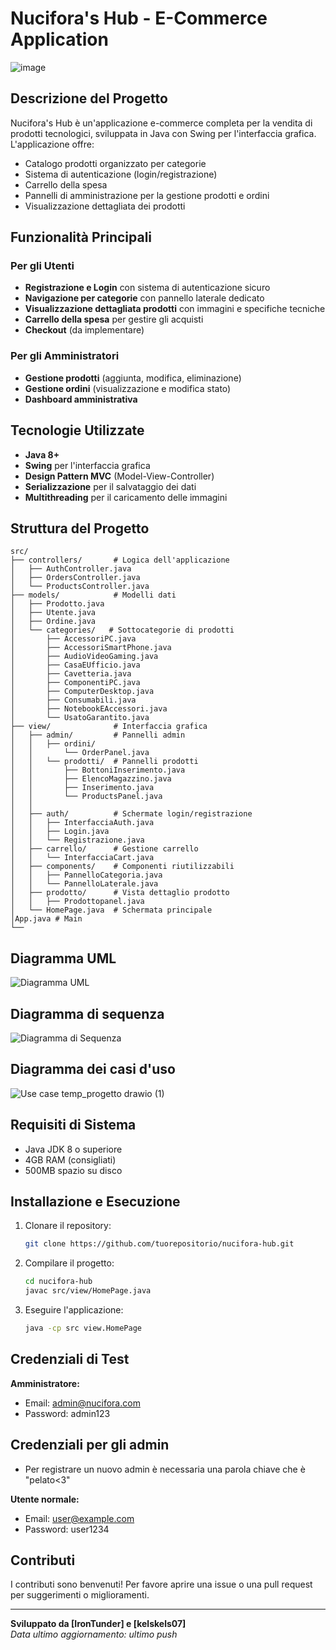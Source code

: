 # Nucifora's Hub - E-Commerce Application

![image](https://github.com/user-attachments/assets/d6f85531-2086-4ac4-946c-c40c98fdeea3)

## Descrizione del Progetto

Nucifora's Hub è un'applicazione e-commerce completa per la vendita di prodotti tecnologici, sviluppata in Java con Swing per l'interfaccia grafica. L'applicazione offre:

- Catalogo prodotti organizzato per categorie
- Sistema di autenticazione (login/registrazione)
- Carrello della spesa
- Pannelli di amministrazione per la gestione prodotti e ordini
- Visualizzazione dettagliata dei prodotti

## Funzionalità Principali

### Per gli Utenti
- **Registrazione e Login** con sistema di autenticazione sicuro
- **Navigazione per categorie** con pannello laterale dedicato
- **Visualizzazione dettagliata prodotti** con immagini e specifiche tecniche
- **Carrello della spesa** per gestire gli acquisti
- **Checkout** (da implementare)

### Per gli Amministratori
- **Gestione prodotti** (aggiunta, modifica, eliminazione)
- **Gestione ordini** (visualizzazione e modifica stato)
- **Dashboard amministrativa**

## Tecnologie Utilizzate

- **Java 8+**
- **Swing** per l'interfaccia grafica
- **Design Pattern MVC** (Model-View-Controller)
- **Serializzazione** per il salvataggio dei dati
- **Multithreading** per il caricamento delle immagini

## Struttura del Progetto

```
src/
├── controllers/       # Logica dell'applicazione
│   ├── AuthController.java 
│   ├── OrdersController.java
│   └── ProductsController.java
├── models/            # Modelli dati
│   ├── Prodotto.java 
│   ├── Utente.java
│   ├── Ordine.java
│   └── categories/   # Sottocategorie di prodotti
│       ├── AccessoriPC.java
│       ├── AccessoriSmartPhone.java
│       ├── AudioVideoGaming.java
│       ├── CasaEUfficio.java
│       ├── Cavetteria.java
│       ├── ComponentiPC.java
│       ├── ComputerDesktop.java
│       ├── Consumabili.java
│       ├── NotebookEAccessori.java
│       └── UsatoGarantito.java
├── view/              # Interfaccia grafica
│   ├── admin/         # Pannelli admin
│   │   ├── ordini/
│   │       └── OrderPanel.java
│   │   └── prodotti/  # Pannelli prodotti
│   │       ├── BottoniInserimento.java
│   │       ├── ElencoMagazzino.java
│   │       ├── Inserimento.java
│   │       └── ProductsPanel.java
│   │
│   ├── auth/          # Schermate login/registrazione
│   │   ├── InterfacciaAuth.java
│   │   ├── Login.java
│   │   └── Registrazione.java
│   ├── carrello/      # Gestione carrello
│   │   └── InterfacciaCart.java
│   ├── components/    # Componenti riutilizzabili
│   │   ├── PannelloCategoria.java
│   │   └── PannelloLaterale.java
│   ├── prodotto/      # Vista dettaglio prodotto
│   │   ├── Prodottopanel.java
│   └── HomePage.java  # Schermata principale
│App.java # Main
└──
```

## Diagramma UML 
![Diagramma UML](https://github.com/user-attachments/assets/6fb7fab2-1a39-4a33-8546-f0b9ff792665)

## Diagramma di sequenza 
![Diagramma di Sequenza](https://github.com/user-attachments/assets/d5438b8c-d6a1-405e-8adb-8de1505ae8aa)

## Diagramma dei casi d'uso 
![Use case temp_progetto drawio (1)](https://github.com/user-attachments/assets/91dc61a7-b37c-4237-8581-f02528dda24f)

## Requisiti di Sistema

- Java JDK 8 o superiore
- 4GB RAM (consigliati)
- 500MB spazio su disco

## Installazione e Esecuzione

1. Clonare il repository:
   ```bash
   git clone https://github.com/tuorepositorio/nucifora-hub.git
   ```

2. Compilare il progetto:
   ```bash
   cd nucifora-hub
   javac src/view/HomePage.java
   ```

3. Eseguire l'applicazione:
   ```bash
   java -cp src view.HomePage
   ```

## Credenziali di Test

**Amministratore:**
- Email: admin@nucifora.com
- Password: admin123

## Credenziali per gli admin
- Per registrare un nuovo admin è necessaria
  una parola chiave che è "pelato<3"

**Utente normale:**
- Email: user@example.com
- Password: user1234

## Contributi

I contributi sono benvenuti! Per favore aprire una issue o una pull request per suggerimenti o miglioramenti.

---

**Sviluppato da [IronTunder] e [kelskels07]**  
*Data ultimo aggiornamento: ultimo push*
